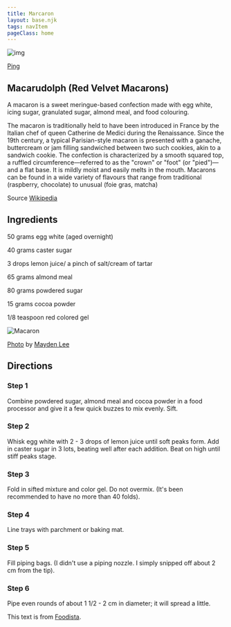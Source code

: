 ```yaml
---
title: Marcaron
layout: base.njk
tags: navItem
pageClass: home
---
```

<main>
  <body>
  <section class="recipeherobanner">
  <div class="recipeimg">
    <img src="http://cloud.foodista.com/content/images/edbf3e54a24dce1b46e2ad9254cbf324d488d665_607x400.jpg" alt="img">
    <p class="credit"><a href="https://www.foodista.com/profile/BY8ZF7CD/ping">Ping</a></p>
    </div>
    <div class="recipeheretext">
    <h1>Macarudolph (Red Velvet Macarons)</h1>
    <p>A macaron is a sweet meringue-based confection made with egg white, icing sugar, granulated sugar, almond meal, and food colouring.</p>
    <p>The macaron is traditionally held to have been introduced in France by the Italian chef of queen Catherine de Medici during the Renaissance. Since the 19th century, a typical Parisian-style macaron is presented with a ganache, buttercream or jam filling sandwiched between two such cookies, akin to a sandwich cookie. The confection is characterized by a smooth squared top, a ruffled circumference—referred to as the "crown" or "foot" (or "pied")—and a flat base. It is mildly moist and easily melts in the mouth. Macarons can be found in a wide variety of flavours that range from traditional (raspberry, chocolate) to unusual (foie gras, matcha)</p>
    <p class="source">Source <a href="https://en.wikipedia.org/wiki/Macaron">Wikipedia</a></p>
    </div>
  </section>
<!-- steps-->
<section class="step">
    <div class="stepdescription">
      <h2>Ingredients</h2>
      <p>50 grams egg white (aged overnight)</p>
      <p>40 grams caster sugar</p>
      <p>3 drops lemon juice/ a pinch of salt/cream of tartar</p>
      <p>65 grams almond meal</p>
      <p>80 grams powdered sugar</p>
      <p>15 grams cocoa powder</p>
      <p>1/8 teaspoon red colored gel</p>
    </div>
    <div class="recipeimg">
      <img src="/images/Macarons2.jpg" alt="Macaron">
       <p class="credit"><a href="https://www.flickr.com/photos/maydenlee/7425101642/in/photolist-cj8A2Q-2ehZ8s1-bE8Hep-q5Eeuf-a3dhij-22vUXr1-9jXwdf-4EmmUN-89SyKN-bowfV9-NgCBmZ-7RmqoC-6EkWMW-aq78sB-d1gzn7-2rekoZ-3eLSxt-7Kw7mn-pFQmLr-8oXZwn-7Kw7k6-duGxkm-9bvUV3-prTji-hb4uzW-prTxM-prTrA-prT7r-hoyMdg-prTcN-6VR7mq-qnSuCo-7nnPGW-6SmUUq-7KA3QW-7QS3ab-7QNKqH-5Q8V7d-2f8RyEL-aijLgM-74NUXh-7ntx5q-hozeSu-AR4rWR-63VVgm-4WkQjo-63VVrb-7QS3dY-AQXe8s-6YwJKQ">Photo</a> by <a href="https://www.flickr.com/photos/maydenlee/">Mayden Lee </a></p>
    </div>
    
  </section>
   <section class="directions">
      <h2>Directions</h2>
      <div class="steplayout">
      <h3 class="w30">Step 1</h3>
      <p class="w70">Combine powdered sugar, almond meal and cocoa powder in a food processor and give it a few quick buzzes to mix evenly. Sift.</p>
      </div>
      <div class="steplayout">
       <h3 class="w30" >Step 2</h3>
       <p class="w50">Whisk egg white with 2 - 3 drops of lemon juice until soft peaks form. Add in caster sugar in 3 lots, beating well after each addition. Beat on high until stiff peaks stage.</p>
      </div>
      <div class="steplayout">
       <h3 class="w30">Step 3</h3>
       <p class="w50">Fold in sifted mixture and color gel. Do not overmix. (It's been recommended to have no more than 40 folds).</p>
      </div>
      <div class="steplayout">
         <h3 class="w30">Step 4</h3>
         <p class="w50">Line trays with parchment or baking mat.</p>
        </div>
      <div class="steplayout">
          <h3 class="w30">Step 5</h3>
          <p class="w70">Fill piping bags. (I didn't use a piping nozzle. I simply snipped off about 2 cm from the tip).</p>
      </div>
      <div class="steplayout">
       <h3 class="w30">Step 6</h3>
       <p class="w70">Pipe even rounds of about 1 1/2 - 2 cm in diameter; it will spread a little.</p>
       </div>
    <div class="credit">This text is from <a href="https://www.foodista.com/recipe/85SRWY4D/macarudolph-red-velvet-macarons">Foodista</a>.</div>
    </section>
  
  </body>
</main>